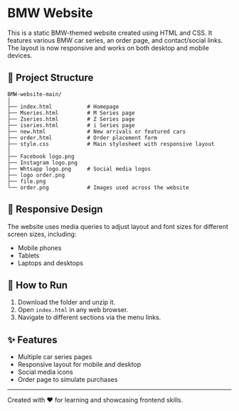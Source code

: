 
# BMW Website

This is a static BMW-themed website created using HTML and CSS. It features various BMW car series, an order page, and contact/social links. The layout is now responsive and works on both desktop and mobile devices.

## 📁 Project Structure

```
BMW-website-main/
│
├── index.html           # Homepage
├── Mseries.html         # M Series page
├── Zseries.html         # Z Series page
├── iseries.html         # i Series page
├── new.html             # New arrivals or featured cars
├── order.html           # Order placement form
├── style.css            # Main stylesheet with responsive layout
│
├── Facebook logo.png
├── Instagram logo.png
├── Whtsapp logo.png     # Social media logos
├── logo order.png
├── file.png
└── order.png            # Images used across the website
```

## 📱 Responsive Design

The website uses media queries to adjust layout and font sizes for different screen sizes, including:

- Mobile phones
- Tablets
- Laptops and desktops

## 🚀 How to Run

1. Download the folder and unzip it.
2. Open `index.html` in any web browser.
3. Navigate to different sections via the menu links.

## ✨ Features

- Multiple car series pages
- Responsive layout for mobile and desktop
- Social media icons
- Order page to simulate purchases

---

Created with ❤️ for learning and showcasing frontend skills.

